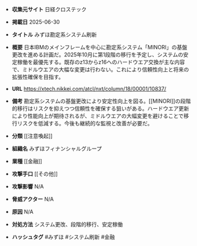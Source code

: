 - **収集元サイト**
日経クロステック

- **掲載日**
2025-06-30

- **タイトル**
みずほ勘定系システム刷新

- **概要**
日本IBMのメインフレームを中心に勘定系システム「MINORI」の基盤更改を進める計画だ。2025年10月に第1段階の移行を予定し、システムの安定稼働を最優先する。既存のz13からz16へのハードウエア交換が主な内容で、ミドルウエアの大幅な変更は行わない。これにより信頼性向上と将来の拡張性確保を目指す。

- **URL**
https://xtech.nikkei.com/atcl/nxt/column/18/00001/10837/

- **備考**
勘定系システムの基盤更改により安定性向上を図る。[[MINORI]]の段階的移行はリスクを抑えつつ信頼性を確保する狙いがある。ハードウエア更新により性能向上が期待されるが、ミドルウエアの大幅変更を避けることで移行リスクを低減する。今後も継続的な監視と改善が必要だ。

- **分類**
[[注意喚起]]

- **組織名**
みずほフィナンシャルグループ

- **業種**
[[金融]]

- **攻撃手口**
[[その他]]

- **攻撃影響**
N/A

- **脅威アクター**
N/A

- **原因**
N/A

- **対処方法**
システム更改、段階的移行、安定稼働

- **ハッシュタグ**
#みずほ #システム刷新 #金融
